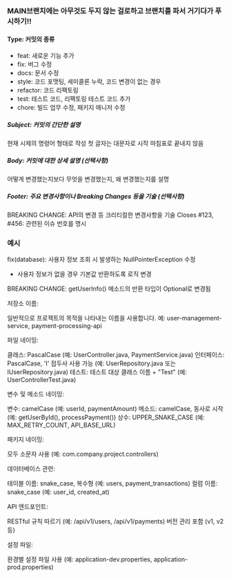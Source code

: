 ### MAIN브랜치에는 아무것도 두지 않는 걸로하고 브랜치를 파서 거기다가 푸시하기!!


#### Type: 커밋의 종류

- feat: 새로운 기능 추가
- fix: 버그 수정
- docs: 문서 수정
- style: 코드 포맷팅, 세미콜론 누락, 코드 변경이 없는 경우
- refactor: 코드 리팩토링
- test: 테스트 코드, 리팩토링 테스트 코드 추가
- chore: 빌드 업무 수정, 패키지 매니저 수정

##### Subject: 커밋의 간단한 설명

현재 시제의 명령어 형태로 작성
첫 글자는 대문자로 시작
마침표로 끝내지 않음

##### Body: 커밋에 대한 상세 설명 (선택사항)

어떻게 변경했는지보다 무엇을 변경했는지, 왜 변경했는지를 설명

##### Footer: 주요 변경사항이나 Breaking Changes 등을 기술 (선택사항)

BREAKING CHANGE: API의 변경 등 크리티컬한 변경사항을 기술
Closes #123, #456: 관련된 이슈 번호를 명시

### 예시

fix(database): 사용자 정보 조회 시 발생하는 NullPointerException 수정

- 사용자 정보가 없을 경우 기본값 반환하도록 로직 변경

BREAKING CHANGE: getUserInfo() 메소드의 반환 타입이 Optional<UserInfo>로 변경됨

저장소 이름:

일반적으로 프로젝트의 목적을 나타내는 이름을 사용합니다.
예: user-management-service, payment-processing-api

파일 네이밍:

클래스: PascalCase (예: UserController.java, PaymentService.java)
인터페이스: PascalCase, 'I' 접두사 사용 가능 (예: UserRepository.java 또는 IUserRepository.java)
테스트: 테스트 대상 클래스 이름 + "Test" (예: UserControllerTest.java)


변수 및 메소드 네이밍:

변수: camelCase (예: userId, paymentAmount)
메소드: camelCase, 동사로 시작 (예: getUserById(), processPayment())
상수: UPPER_SNAKE_CASE (예: MAX_RETRY_COUNT, API_BASE_URL)


패키지 네이밍:

모두 소문자 사용 (예: com.company.project.controllers)


데이터베이스 관련:

테이블 이름: snake_case, 복수형 (예: users, payment_transactions)
컬럼 이름: snake_case (예: user_id, created_at)


API 엔드포인트:

RESTful 규칙 따르기 (예: /api/v1/users, /api/v1/payments)
버전 관리 포함 (v1, v2 등)


설정 파일:

환경별 설정 파일 사용 (예: application-dev.properties, application-prod.properties)
